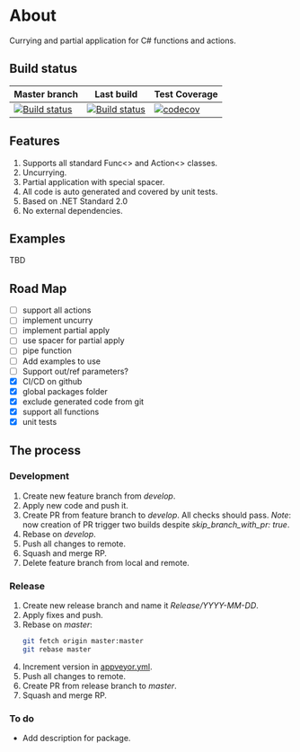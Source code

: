 # About

Currying and partial application for C# functions and actions.

## Build status

| Master branch | Last build | Test Coverage |
|-|-|-|
| [![Build status](https://ci.appveyor.com/api/projects/status/2ppb58d9a8gmvdfw/branch/master?svg=true)](https://ci.appveyor.com/project/sgaliamov/scurry/branch/master)  |[![Build status](https://ci.appveyor.com/api/projects/status/2ppb58d9a8gmvdfw?svg=true)](https://ci.appveyor.com/project/sgaliamov/scurry) | [![codecov](https://codecov.io/gh/sgaliamov/scurry/branch/master/graph/badge.svg)](https://codecov.io/gh/sgaliamov/scurry) |

## Features

1. Supports all standard Func<> and Action<> classes.
2. Uncurrying.
3. Partial application with special spacer.
4. All code is auto generated and covered by unit tests.
5. Based on .NET Standard 2.0
6. No external dependencies.

## Examples

TBD

## Road Map

- [ ] support all actions
- [ ] implement uncurry
- [ ] implement partial apply
- [ ] use spacer for partial apply
- [ ] pipe function
- [ ] Add examples to use
- [ ] Support out/ref parameters?
- [x] CI/CD on github
- [x] global packages folder
- [x] exclude generated code from git
- [x] support all functions
- [x] unit tests

## The process

### Development

1. Create new feature branch from *develop*.
1. Apply new code and push it.
1. Create PR from feature branch to *develop*. All checks should pass. *Note*: now creation of PR trigger two builds despite *skip_branch_with_pr: true*.
1. Rebase on *develop*.
1. Push all changes to remote.
1. Squash and merge RP.
1. Delete feature branch from local and remote.

### Release

1. Create new release branch and name it *Release/YYYY-MM-DD*.
1. Apply fixes and push.
1. Rebase on *master*:
   ``` bash
   git fetch origin master:master
   git rebase master
   ```
1. Increment version in [appveyor.yml](./appveyor.yml).
1. Push all changes to remote.
1. Create PR from release branch to *master*.
1. Squash and merge RP.


### To do

- Add description for package.